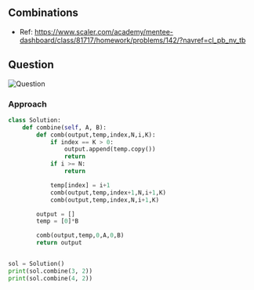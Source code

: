 

## Combinations
- Ref: https://www.scaler.com/academy/mentee-dashboard/class/81717/homework/problems/142/?navref=cl_pb_nv_tb

## Question
![Question](http://ankit-portfolio.s3-ap-southeast-1.amazonaws.com/images/datastructures/scaler/019-combinations-question.png)

### Approach
```py
class Solution:
    def combine(self, A, B):
        def comb(output,temp,index,N,i,K):
            if index == K > 0:
                output.append(temp.copy())
                return
            if i >= N:
                return

            temp[index] = i+1
            comb(output,temp,index+1,N,i+1,K)
            comb(output,temp,index,N,i+1,K)

        output = []
        temp = [0]*B

        comb(output,temp,0,A,0,B)
        return output


sol = Solution()
print(sol.combine(3, 2))
print(sol.combine(4, 2))
```

